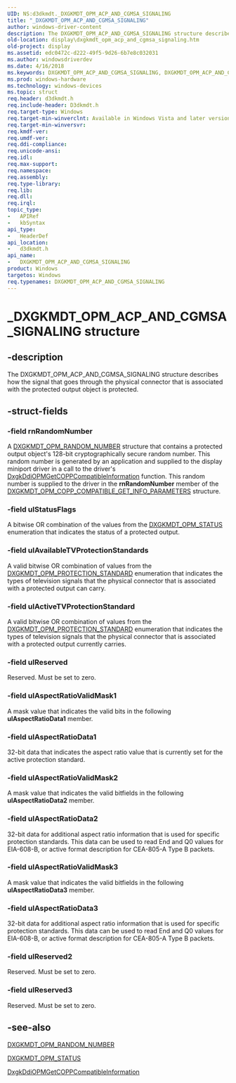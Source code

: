 ```yaml
---
UID: NS:d3dkmdt._DXGKMDT_OPM_ACP_AND_CGMSA_SIGNALING
title: "_DXGKMDT_OPM_ACP_AND_CGMSA_SIGNALING"
author: windows-driver-content
description: The DXGKMDT_OPM_ACP_AND_CGMSA_SIGNALING structure describes how the signal that goes through the physical connector that is associated with the protected output object is protected.
old-location: display\dxgkmdt_opm_acp_and_cgmsa_signaling.htm
old-project: display
ms.assetid: edc0472c-d222-49f5-9d26-6b7e8c032031
ms.author: windowsdriverdev
ms.date: 4/16/2018
ms.keywords: DXGKMDT_OPM_ACP_AND_CGMSA_SIGNALING, DXGKMDT_OPM_ACP_AND_CGMSA_SIGNALING structure [Display Devices], DmStructs_0d89c3c0-96f1-4b88-8c79-a33ad8246e4a.xml, _DXGKMDT_OPM_ACP_AND_CGMSA_SIGNALING, d3dkmdt/DXGKMDT_OPM_ACP_AND_CGMSA_SIGNALING, display.dxgkmdt_opm_acp_and_cgmsa_signaling
ms.prod: windows-hardware
ms.technology: windows-devices
ms.topic: struct
req.header: d3dkmdt.h
req.include-header: D3dkmdt.h
req.target-type: Windows
req.target-min-winverclnt: Available in Windows Vista and later versions of the Windows operating systems.
req.target-min-winversvr: 
req.kmdf-ver: 
req.umdf-ver: 
req.ddi-compliance: 
req.unicode-ansi: 
req.idl: 
req.max-support: 
req.namespace: 
req.assembly: 
req.type-library: 
req.lib: 
req.dll: 
req.irql: 
topic_type:
-	APIRef
-	kbSyntax
api_type:
-	HeaderDef
api_location:
-	d3dkmdt.h
api_name:
-	DXGKMDT_OPM_ACP_AND_CGMSA_SIGNALING
product: Windows
targetos: Windows
req.typenames: DXGKMDT_OPM_ACP_AND_CGMSA_SIGNALING
---
```


# _DXGKMDT_OPM_ACP_AND_CGMSA_SIGNALING structure


## -description


The DXGKMDT_OPM_ACP_AND_CGMSA_SIGNALING structure describes how the signal that goes through the physical connector that is associated with the protected output object is protected.


## -struct-fields




### -field rnRandomNumber

A <a href="https://msdn.microsoft.com/library/windows/hardware/ff560906">DXGKMDT_OPM_RANDOM_NUMBER</a> structure that contains a protected output object's 128-bit cryptographically secure random number. This random number is generated by an application and supplied to the display miniport driver in a call to the driver's <a href="https://msdn.microsoft.com/9f15df1e-bdf5-4634-97f1-78515664b594">DxgkDdiOPMGetCOPPCompatibleInformation</a> function. This random number is supplied to the driver in the <b>rnRandomNumber</b> member of the <a href="https://msdn.microsoft.com/library/windows/hardware/ff560859">DXGKMDT_OPM_COPP_COMPATIBLE_GET_INFO_PARAMETERS</a> structure.


### -field ulStatusFlags

A bitwise OR combination of the values from the <a href="https://msdn.microsoft.com/library/windows/hardware/ff560930">DXGKMDT_OPM_STATUS</a> enumeration that indicates the status of a protected output.


### -field ulAvailableTVProtectionStandards

A valid bitwise OR combination of values from the <a href="https://msdn.microsoft.com/library/windows/hardware/ff560894">DXGKMDT_OPM_PROTECTION_STANDARD</a> enumeration that indicates the types of television signals that the physical connector that is associated with a protected output can carry.


### -field ulActiveTVProtectionStandard

A valid bitwise OR combination of values from the <a href="https://msdn.microsoft.com/library/windows/hardware/ff560894">DXGKMDT_OPM_PROTECTION_STANDARD</a> enumeration that indicates the types of television signals that the physical connector that is associated with a protected output currently carries.


### -field ulReserved

Reserved. Must be set to zero. 


### -field ulAspectRatioValidMask1

A mask value that indicates the valid bits in the following <b>ulAspectRatioData1</b> member.


### -field ulAspectRatioData1

32-bit data that indicates the aspect ratio value that is currently set for the active protection standard.


### -field ulAspectRatioValidMask2

A mask value that indicates the valid bitfields in the following <b>ulAspectRatioData2</b> member.


### -field ulAspectRatioData2

32-bit data for additional aspect ratio information that is used for specific protection standards. This data can be used to read End and Q0 values for EIA-608-B, or active format description for CEA-805-A Type B packets.


### -field ulAspectRatioValidMask3

A mask value that indicates the valid bitfields in the following <b>ulAspectRatioData3</b> member.


### -field ulAspectRatioData3

32-bit data for additional aspect ratio information that is used for specific protection standards. This data can be used to read End and Q0 values for EIA-608-B, or active format description for CEA-805-A Type B packets.


### -field ulReserved2

Reserved. Must be set to zero. 


### -field ulReserved3

Reserved. Must be set to zero. 


## -see-also




<a href="https://msdn.microsoft.com/library/windows/hardware/ff560906">DXGKMDT_OPM_RANDOM_NUMBER</a>



<a href="https://msdn.microsoft.com/library/windows/hardware/ff560930">DXGKMDT_OPM_STATUS</a>



<a href="https://msdn.microsoft.com/9f15df1e-bdf5-4634-97f1-78515664b594">DxgkDdiOPMGetCOPPCompatibleInformation</a>
 

 

